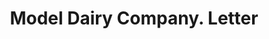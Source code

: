 ---
doi: 10.7916/D8B57WR4
date_other: '1921'
date_other_textual: '1921'
form: correspondence
genre:
- Letters (correspondence)
name:
- Model Dairy Company
object_in_context_url: https://biggert.cul.columbia.edu/items/view/ave_biggert_00048
subject_hierarchical_geographic:
- Pueblo, Colorado, United States
subject_name:
- Model Dairy Company
title: Model Dairy Company. Letter
sort_title: Model Dairy Company. Letter
call_number: ave_biggert_00048
coordinates:
- 38.26694444444444,-104.62027777777777
pid: ave_biggert_00048
identifiers: ave_biggert_00048
thumbnail: https://derivativo-3.library.columbia.edu/iiif/2/ldpd:342735/full/!256,256/0/native.jpg
permalink: "/items/ave_biggert_00048/"
layout: iiif-image-page
---